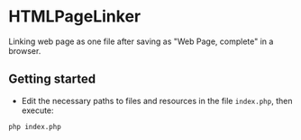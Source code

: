 HTMLPageLinker
==============
Linking web page as one file after saving as "Web Page, complete" in a browser.

## Getting started
* Edit the necessary paths to files and resources in the file `index.php`, then execute:
```Shell
php index.php
```
